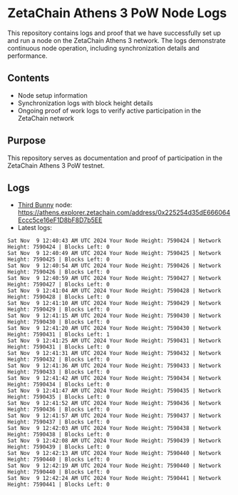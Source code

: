 # ZetaChain Athens 3 PoW Node Logs
This repository contains logs and proof that we have successfully set up and run a node on the ZetaChain Athens 3 network. The logs demonstrate continuous node operation, including synchronization details and performance.

## Contents
- Node setup information
- Synchronization logs with block height details
- Ongoing proof of work logs to verify active participation in the ZetaChain network

## Purpose
This repository serves as documentation and proof of participation in the ZetaChain Athens 3 PoW testnet.

## Logs

- [Third Bunny](https://thirdbunny.xyz/) node: https://athens.explorer.zetachain.com/address/0x225254d35dE666064Eccc5ce16eF1D8bF8D7b5EE
- Latest logs:
```
Sat Nov  9 12:40:43 AM UTC 2024 Your Node Height: 7590424 | Network Height: 7590424 | Blocks Left: 0
Sat Nov  9 12:40:49 AM UTC 2024 Your Node Height: 7590425 | Network Height: 7590425 | Blocks Left: 0
Sat Nov  9 12:40:54 AM UTC 2024 Your Node Height: 7590426 | Network Height: 7590426 | Blocks Left: 0
Sat Nov  9 12:40:59 AM UTC 2024 Your Node Height: 7590427 | Network Height: 7590427 | Blocks Left: 0
Sat Nov  9 12:41:04 AM UTC 2024 Your Node Height: 7590428 | Network Height: 7590428 | Blocks Left: 0
Sat Nov  9 12:41:10 AM UTC 2024 Your Node Height: 7590429 | Network Height: 7590429 | Blocks Left: 0
Sat Nov  9 12:41:15 AM UTC 2024 Your Node Height: 7590430 | Network Height: 7590430 | Blocks Left: 0
Sat Nov  9 12:41:20 AM UTC 2024 Your Node Height: 7590430 | Network Height: 7590431 | Blocks Left: 1
Sat Nov  9 12:41:25 AM UTC 2024 Your Node Height: 7590431 | Network Height: 7590431 | Blocks Left: 0
Sat Nov  9 12:41:31 AM UTC 2024 Your Node Height: 7590432 | Network Height: 7590432 | Blocks Left: 0
Sat Nov  9 12:41:36 AM UTC 2024 Your Node Height: 7590433 | Network Height: 7590433 | Blocks Left: 0
Sat Nov  9 12:41:42 AM UTC 2024 Your Node Height: 7590434 | Network Height: 7590434 | Blocks Left: 0
Sat Nov  9 12:41:47 AM UTC 2024 Your Node Height: 7590435 | Network Height: 7590435 | Blocks Left: 0
Sat Nov  9 12:41:52 AM UTC 2024 Your Node Height: 7590436 | Network Height: 7590436 | Blocks Left: 0
Sat Nov  9 12:41:57 AM UTC 2024 Your Node Height: 7590437 | Network Height: 7590437 | Blocks Left: 0
Sat Nov  9 12:42:03 AM UTC 2024 Your Node Height: 7590438 | Network Height: 7590438 | Blocks Left: 0
Sat Nov  9 12:42:08 AM UTC 2024 Your Node Height: 7590439 | Network Height: 7590439 | Blocks Left: 0
Sat Nov  9 12:42:13 AM UTC 2024 Your Node Height: 7590440 | Network Height: 7590440 | Blocks Left: 0
Sat Nov  9 12:42:19 AM UTC 2024 Your Node Height: 7590440 | Network Height: 7590440 | Blocks Left: 0
Sat Nov  9 12:42:24 AM UTC 2024 Your Node Height: 7590441 | Network Height: 7590441 | Blocks Left: 0
```
